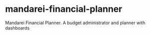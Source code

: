 # mandarei-financial-planner
Mandarei Financial Planner. A budget administrator and planner with dashboards
